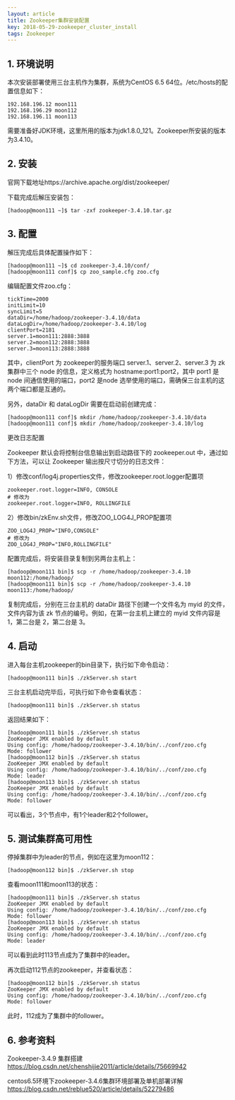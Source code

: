 ```yaml
---
layout: article
title: Zookeeper集群安装配置
key: 2018-05-29-zookeeper_cluster_install
tags: Zookeeper
---
```


## 1. 环境说明

本次安装部署使用三台主机作为集群，系统为CentOS 6.5 64位。/etc/hosts的配置信息如下：

```
192.168.196.12 moon111
192.168.196.29 moon112
192.168.196.11 moon113
```

需要准备好JDK环境，这里所用的版本为jdk1.8.0_121。Zookeeper所安装的版本为3.4.10。

## 2. 安装

官网下载地址https://archive.apache.org/dist/zookeeper/

下载完成后解压安装包：

```shell
[hadoop@moon111 ~]$ tar -zxf zookeeper-3.4.10.tar.gz 
```

## 3. 配置

解压完成后具体配置操作如下：

```shell
[hadoop@moon111 ~]$ cd zookeeper-3.4.10/conf/
[hadoop@moon111 conf]$ cp zoo_sample.cfg zoo.cfg
```

编辑配置文件zoo.cfg：

```properties
tickTime=2000
initLimit=10
syncLimit=5
dataDir=/home/hadoop/zookeeper-3.4.10/data
dataLogDir=/home/hadoop/zookeeper-3.4.10/log
clientPort=2181
server.1=moon111:2888:3888
server.2=moon112:2888:3888
server.3=moon113:2888:3888
```

其中，clientPort 为 zookeeper的服务端口   server.1、server.2、server.3 为 zk 集群中三个 node 的信息，定义格式为  hostname:port1:port2，其中 port1 是 node 间通信使用的端口，port2 是node  选举使用的端口，需确保三台主机的这两个端口都是互通的。 

另外，dataDir 和 dataLogDir 需要在启动前创建完成：

```shell
[hadoop@moon111 conf]$ mkdir /home/hadoop/zookeeper-3.4.10/data
[hadoop@moon111 conf]$ mkdir /home/hadoop/zookeeper-3.4.10/log
```

更改日志配置

Zookeeper 默认会将控制台信息输出到启动路径下的 zookeeper.out 中，通过如下方法，可以让 Zookeeper 输出按尺寸切分的日志文件： 

1）修改conf/log4j.properties文件，修改zookeeper.root.logger配置项

```properties
zookeeper.root.logger=INFO, CONSOLE
# 修改为
zookeeper.root.logger=INFO, ROLLINGFILE
```

2）修改bin/zkEnv.sh文件，修改ZOO_LOG4J_PROP配置项

```shell
ZOO_LOG4J_PROP="INFO,CONSOLE"
# 修改为
ZOO_LOG4J_PROP="INFO,ROLLINGFILE"
```

配置完成后，将安装目录复制到另两台主机上：

```shell
[hadoop@moon111 bin]$ scp -r /home/hadoop/zookeeper-3.4.10 moon112:/home/hadoop/
[hadoop@moon111 bin]$ scp -r /home/hadoop/zookeeper-3.4.10 moon113:/home/hadoop/
```

复制完成后，分别在三台主机的 dataDir 路径下创建一个文件名为 myid 的文件，文件内容为该 zk 节点的编号。例如，在第一台主机上建立的 myid 文件内容是 1，第二台是 2，第二台是 3。

## 4. 启动

进入每台主机zookeeper的bin目录下，执行如下命令启动：

```shell
[hadoop@moon111 bin]$ ./zkServer.sh start
```

三台主机启动完毕后，可执行如下命令查看状态：

```shell
[hadoop@moon111 bin]$ ./zkServer.sh status
```

返回结果如下：

```shell
[hadoop@moon111 bin]$ ./zkServer.sh status
ZooKeeper JMX enabled by default
Using config: /home/hadoop/zookeeper-3.4.10/bin/../conf/zoo.cfg
Mode: follower
[hadoop@moon112 bin]$ ./zkServer.sh status
ZooKeeper JMX enabled by default
Using config: /home/hadoop/zookeeper-3.4.10/bin/../conf/zoo.cfg
Mode: leader
[hadoop@moon113 bin]$ ./zkServer.sh status
ZooKeeper JMX enabled by default
Using config: /home/hadoop/zookeeper-3.4.10/bin/../conf/zoo.cfg
Mode: follower
```

可以看出，3个节点中，有1个leader和2个follower。

## 5. 测试集群高可用性

停掉集群中为leader的节点，例如在这里为moon112：

```shell
[hadoop@moon112 bin]$ ./zkServer.sh stop
```

查看moon111和moon113的状态：

```shell
[hadoop@moon111 bin]$ ./zkServer.sh status
ZooKeeper JMX enabled by default
Using config: /home/hadoop/zookeeper-3.4.10/bin/../conf/zoo.cfg
Mode: follower
[hadoop@moon113 bin]$ ./zkServer.sh status
ZooKeeper JMX enabled by default
Using config: /home/hadoop/zookeeper-3.4.10/bin/../conf/zoo.cfg
Mode: leader
```

可以看到此时113节点成为了集群中的leader。

再次启动112节点的zookeeper，并查看状态：

```shell
[hadoop@moon112 bin]$ ./zkServer.sh status
ZooKeeper JMX enabled by default
Using config: /home/hadoop/zookeeper-3.4.10/bin/../conf/zoo.cfg
Mode: follower
```

此时，112成为了集群中的follower。

## 6. 参考资料

Zookeeper-3.4.9 集群搭建     https://blog.csdn.net/chenshijie2011/article/details/75669942

centos6.5环境下zookeeper-3.4.6集群环境部署及单机部署详解    https://blog.csdn.net/reblue520/article/details/52279486